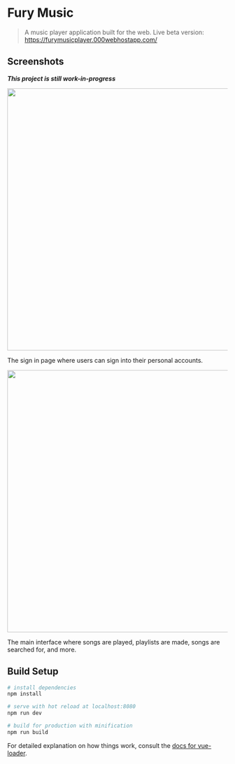 # Fury Music

> A music player application built for the web.
> Live beta version: https://furymusicplayer.000webhostapp.com/
 
## Screenshots

***This project is still work-in-progress*** 

  <img src="https://i.ibb.co/82dVv5H/fury-login-JPG.jpg" width="600"> 

The sign in page where users can sign into their personal accounts. 

  <img src="https://i.ibb.co/LCkvs6H/fury-player.jpg" width="600">

The main interface where songs are played, playlists are made, songs are searched for, and more. 


## Build Setup

``` bash
# install dependencies
npm install

# serve with hot reload at localhost:8080
npm run dev

# build for production with minification
npm run build
```

For detailed explanation on how things work, consult the [docs for vue-loader](http://vuejs.github.io/vue-loader).
